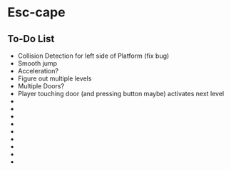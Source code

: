 <h1> Esc-cape </h1>
<h2> To-Do List </h2>

<ul>
<li>Collision Detection for left side of Platform (fix bug)</li>
<li>Smooth jump</li>
<li>Acceleration?</li>
<li>Figure out multiple levels</li>
<li>Multiple Doors?</li>
<li>Player touching door (and pressing button maybe) activates next level</li>
<li></li>
<li></li>
<li></li>
<li></li>
<li></li>
<li></li>
<li></li>
<li></li>
<li></li>
</ul>

<h2> 
